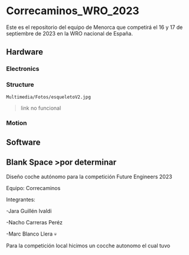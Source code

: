 # Correcaminos_WRO_2023
Este es el repositorio del equipo de Menorca que competirá el 16 y 17 de septiembre de 2023 en la WRO nacional de España.
  ## Hardware
      
  ### Electronics
  ### Structure
   
    Multimedia/Fotos/esqueletoV2.jpg
 > link no funcional
   ### Motion
   
  
  ## Software
## Blank Space >por determinar
Diseño coche autónomo para la competición Future Engineers 2023

Equipo: Correcaminos

Integrantes:

-Jara Guillén Ivaldi

-Nacho Carreras Peréz

-Marc Blanco Llera 💀


Para la competición local hicimos un cocche autonomo el cual tuvo 
